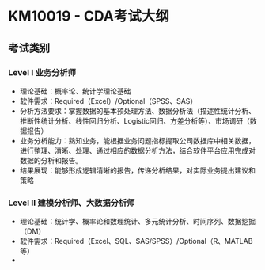 # KM10019 - CDA考试大纲

## 考试类别

### Level I 业务分析师

* 理论基础：概率论、统计学理论基础
* 软件需求：Required（Excel）/Optional（SPSS、SAS）
* 分析方法要求：掌握数据的基本预处理方法、数据分析法（描述性统计分析、推断性统计分析、线性回归分析、Logistic回归、方差分析等）、市场调研（数据报告）
* 业务分析能力：熟知业务，能根据业务问题指标提取公司数据库中相关数据，进行整理、清晰、处理、通过相应的数据分析方法，结合软件平台应用完成对数据的分析和报告。
* 结果展现：能够形成逻辑清晰的报告，传递分析结果，对实际业务提出建议和策略

### Level II 建模分析师、大数据分析师

* 理论基础：统计学、概率论和数理统计、多元统计分析、时间序列、数据挖掘（DM）
* 软件需求：Required（Excel、SQL、SAS/SPSS）/Optional（R、MATLAB等）
* 



